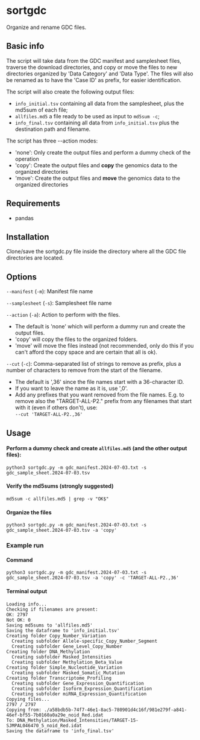 # sortgdc

Organize and rename GDC files.

## Basic info

The script will take data from the GDC manifest and samplesheet files, traverse the download directories, and copy or move the files to new directories organized by 'Data Category' and 'Data Type'.
The files will also be renamed as to have the 'Case ID' as prefix, for easier identification.

The script will also create the following output files:
- `info_initial.tsv` containing all data from the samplesheet, plus the md5sum of each file;  
- `allfiles.md5` a file ready to be used as input to `md5sum -c`;  
- `info_final.tsv` containing all data from `info_initial.tsv` plus the destination path and filename.

The script has three --action modes:
- 'none': Only create the output files and perform a dummy check of the operation
- 'copy': Create the output files and **copy** the genomics data to the organized directories
- 'move': Create the output files and **move** the genomics data to the organized directories


## Requirements
 - pandas

## Installation

Clone/save the sortgdc.py file inside the directory where all the GDC file directories are located.

## Options

`--manifest` (`-m`): Manifest file name  

`--samplesheet` (`-s`): Samplesheet file name  

`--action` (`-a`): Action to perform with the files.  
- The default is 'none' which will perform a dummy run and create the output files.  
- 'copy' will copy the files to the organized folders.  
- 'move' will move the files instead (not recommended, only do this if you can't afford the copy space and are certain that all is ok).    

`--cut` (`-c`): Comma-separated list of strings to remove as prefix, plus a number of characters to remove from the start of the filename.  
- The default is ',36' since the file names start with a 36-character ID.  
- If you want to leave the name as it is, use ',0'.
- Add any prefixes that you want removed from the file names. 
E.g. to remove also the "TARGET-ALL-P2." prefix from any filenames that start with it (even if others don't), use:  
`--cut 'TARGET-ALL-P2.,36'`


## Usage

#### Perform a dummy check and create `allfiles.md5` (and the other output files):
```
python3 sortgdc.py -m gdc_manifest.2024-07-03.txt -s gdc_sample_sheet.2024-07-03.tsv
```

#### Verify the md5sums (strongly suggested)
```
md5sum -c allfiles.md5 | grep -v "OK$"
```

#### Organize the files
```
python3 sortgdc.py -m gdc_manifest.2024-07-03.txt -s gdc_sample_sheet.2024-07-03.tsv -a 'copy'
```

### Example run

#### Command
```
python3 sortgdc.py -m gdc_manifest.2024-07-03.txt -s gdc_sample_sheet.2024-07-03.tsv -a 'copy' -c 'TARGET-ALL-P2.,36'
```

#### Terminal output
```
Loading info...
Checking if filenames are present:
OK: 2797
Not OK: 0
Saving md5sums to 'allfiles.md5'
Saving the dataframe to 'info_initial.tsv'
Creating folder Copy_Number_Variation
  Creating subfolder Allele-specific_Copy_Number_Segment
  Creating subfolder Gene_Level_Copy_Number
Creating folder DNA_Methylation
  Creating subfolder Masked_Intensities
  Creating subfolder Methylation_Beta_Value
Creating folder Simple_Nucleotide_Variation
  Creating subfolder Masked_Somatic_Mutation
Creating folder Transcriptome_Profiling
  Creating subfolder Gene_Expression_Quantification
  Creating subfolder Isoform_Expression_Quantification
  Creating subfolder miRNA_Expression_Quantification
Copying files...
2797 / 2797
Copying from: ./a58bdb5b-74f7-46e1-8ac5-780901d4c16f/981e279f-a841-46ef-bf55-7b0160a0a29e_noid_Red.idat
To: DNA_Methylation/Masked_Intensities/TARGET-15-SJMPAL046470_5_noid_Red.idat
Saving the dataframe to 'info_final.tsv'
```






